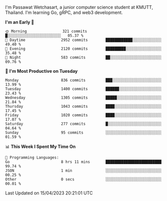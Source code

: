 
I'm Passawat Wetchasart, a junior computer science student at KMUTT, Thailand. I'm learning Go, gRPC, and web3 development.



<!--START_SECTION:waka-->
**I'm an Early 🐤** 

```text
🌞 Morning                321 commits         █░░░░░░░░░░░░░░░░░░░░░░░░   05.37 % 
🌆 Daytime                2952 commits        ████████████░░░░░░░░░░░░░   49.40 % 
🌃 Evening                2120 commits        █████████░░░░░░░░░░░░░░░░   35.48 % 
🌙 Night                  583 commits         ██░░░░░░░░░░░░░░░░░░░░░░░   09.76 % 
```
📅 **I'm Most Productive on Tuesday** 

```text
Monday                   836 commits         ███░░░░░░░░░░░░░░░░░░░░░░   13.99 % 
Tuesday                  1400 commits        ██████░░░░░░░░░░░░░░░░░░░   23.43 % 
Wednesday                1305 commits        █████░░░░░░░░░░░░░░░░░░░░   21.84 % 
Thursday                 1043 commits        ████░░░░░░░░░░░░░░░░░░░░░   17.45 % 
Friday                   1020 commits        ████░░░░░░░░░░░░░░░░░░░░░   17.07 % 
Saturday                 277 commits         █░░░░░░░░░░░░░░░░░░░░░░░░   04.64 % 
Sunday                   95 commits          ░░░░░░░░░░░░░░░░░░░░░░░░░   01.59 % 
```


📊 **This Week I Spent My Time On** 

```text
💬 Programming Languages: 
Go                       8 hrs 11 mins       █████████████████████████   99.74 % 
JSON                     1 min               ░░░░░░░░░░░░░░░░░░░░░░░░░   00.25 % 
Other                    0 secs              ░░░░░░░░░░░░░░░░░░░░░░░░░   00.01 % 
```


 Last Updated on 15/04/2023 20:21:01 UTC
<!--END_SECTION:waka-->

<!--
**markpassawat/markpassawat** is a ✨ _special_ ✨ repository because its `README.md` (this file) appears on your GitHub profile.

Here are some ideas to get you started:

- 🔭 I’m currently working on ...
- 🌱 I’m currently learning ...
- 👯 I’m looking to collaborate on ...
- 🤔 I’m looking for help with ...
- 💬 Ask me about ...
- 📫 How to reach me: ...
- 😄 Pronouns: He/Him
- ⚡ Fun fact: ...
-->
